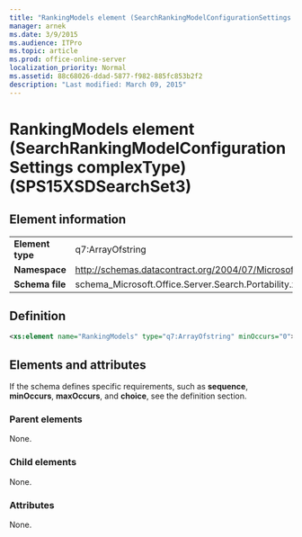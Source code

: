 ```yaml
---
title: "RankingModels element (SearchRankingModelConfigurationSettings complexType) (SPS15XSDSearchSet3)"
manager: arnek
ms.date: 3/9/2015
ms.audience: ITPro
ms.topic: article
ms.prod: office-online-server
localization_priority: Normal
ms.assetid: 88c68026-ddad-5877-f982-885fc853b2f2
description: "Last modified: March 09, 2015"
---
```


# RankingModels element (SearchRankingModelConfigurationSettings complexType) (SPS15XSDSearchSet3)

 
  
## Element information

|||
|:-----|:-----|
|**Element type** <br/> |q7:ArrayOfstring  <br/> |
|**Namespace** <br/> |http://schemas.datacontract.org/2004/07/Microsoft.Office.Server.Search.Portability  <br/> |
|**Schema file** <br/> |schema_Microsoft.Office.Server.Search.Portability.xsd  <br/> |
   
## Definition

```XML
<xs:element name="RankingModels" type="q7:ArrayOfstring" minOccurs="0"></xs:element>

```

## Elements and attributes

If the schema defines specific requirements, such as **sequence**, **minOccurs**, **maxOccurs**, and **choice**, see the definition section. 
  
### Parent elements

None.
  
### Child elements

None.
  
### Attributes

None.
  


